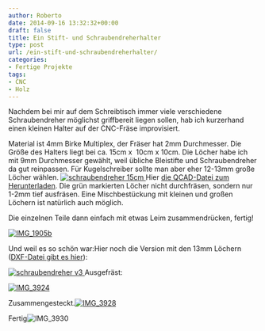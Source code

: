 ```yaml
---
author: Roberto
date: 2014-09-16 13:32:32+00:00
draft: false
title: Ein Stift- und Schraubendreherhalter
type: post
url: /ein-stift-und-schraubendreherhalter/
categories:
- Fertige Projekte
tags:
- CNC
- Holz
---
```


Nachdem bei mir auf dem Schreibtisch immer viele verschiedene Schraubendreher möglichst griffbereit liegen sollen, hab ich kurzerhand einen kleinen Halter auf der CNC-Fräse improvisiert.<!-- more -->

Material ist 4mm Birke Multiplex, der Fräser hat 2mm Durchmesser. Die Größe des Halters liegt bei ca. 15cm x  10cm x 10cm. Die Löcher habe ich mit 9mm Durchmesser gewählt, weil übliche Bleistifte und Schraubendreher da gut reinpassen. Für Kugelschreiber sollte man aber eher 12-13mm große Löcher wählen.
[![schraubendreher 15cm](https://eigenbaukombinat.de/wp-content/uploads/2014/07/schraubendreher-15cm.png)
](https://eigenbaukombinat.de/wp-content/uploads/2014/07/schraubendreher-15cm.png)Hier [die QCAD-Datei zum Herunterladen](https://eigenbaukombinat.de/wp-content/uploads/2014/07/schraubendreher-15cm.dxf). Die grün markierten Löcher nicht durchfräsen, sondern nur 1-2mm tief ausfräsen. Eine Mischbestückung mit kleinen und großen Löchern ist natürlich auch möglich.

Die einzelnen Teile dann einfach mit etwas Leim zusammendrücken, fertig!

[![IMG_1905b](https://eigenbaukombinat.de/wp-content/uploads/2014/07/IMG_1905b-1024x1024.jpg)
](https://eigenbaukombinat.de/wp-content/uploads/2014/07/IMG_1905b.jpg)

Und weil es so schön war:Hier noch die Version mit den 13mm Löchern ([DXF-Datei gibt es hier](https://eigenbaukombinat.de/wp-content/uploads/2014/07/schraubendreher-v3.dxf)):

[![schraubendreher v3](https://eigenbaukombinat.de/wp-content/uploads/2014/07/schraubendreher-v3.png)
](https://eigenbaukombinat.de/wp-content/uploads/2014/07/schraubendreher-v3.png)Ausgefräst:

[![IMG_3924](https://eigenbaukombinat.de/wp-content/uploads/2014/07/IMG_3924-1024x680.jpg)
](https://eigenbaukombinat.de/wp-content/uploads/2014/07/IMG_3924.jpg)

Zusammengesteckt.[![IMG_3928](https://eigenbaukombinat.de/wp-content/uploads/2014/07/IMG_3928-1024x680.jpg)
](https://eigenbaukombinat.de/wp-content/uploads/2014/07/IMG_3928.jpg)

Fertig![![IMG_3930](https://eigenbaukombinat.de/wp-content/uploads/2014/07/IMG_3930-1024x680.jpg)
](https://eigenbaukombinat.de/wp-content/uploads/2014/07/IMG_3930.jpg)
